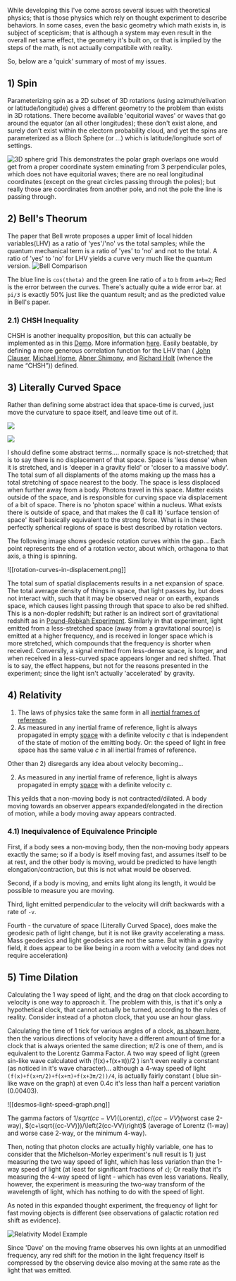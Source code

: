 While developing this I've come across several issues with theoretical physics; that is those physics which rely on thought experiment to describe behaviors.  In some cases, even the basic geometry which math exists in, is subject of scepticism; that is although a system may even result in the overall net same effect, the geometry it's built on, or that is implied by the steps of the math, is not actually compatibile with reality.

So, below are a 'quick' summary of most of my issues.

## 1) Spin
Parameterizing spin as a 2D subset of 3D rotations (using azimuth/elivation or latitude/longitude) gives a different geometry to the problem than exists in 3D rotations.  There become available 'equitorial waves' or waves that go around the equator (an all other longitudes); these don't exist alone, and surely don't exist within the electorn probability cloud, and yet the spins are parameterized as a Bloch Sphere (or ...) which is latitude/longitude sort of settings.

![3D sphere grid](grid-ball-spherical-coordinates.png)
This demonstrates the polar graph overlaps one would get from a proper coordinate system eminating from 3 perpendicular poles, which does not have equitorial waves; there are no real longitudinal coordinates (except on the great circles passing through the poles); but really those are coordinates from another pole, and not the pole the line is passing through.

## 2) Bell's Theorum
The paper that Bell wrote proposes a upper limit of local hidden variables(LHV) as a ratio of 'yes'/'no' vs the total samples; while the quantum mechanical term is a ratio of 'yes' to 'no' and not to the total.  A ratio of 'yes' to 'no' for LHV yields a curve very much like the quantum version.
![Bell Comparison](bell-comparison-calc.png)

The blue line is `cos(theta)` and the green line ratio of `a` to `b` from `a+b=2`; Red is the error between the curves.  There's actually quite a wide error bar.  at `pi/3` is exactly 50% just like the quantum result; and as the predicted value in Bell's paper.  

### 2.1) CHSH Inequality
CHSH is another inequality proposition, but this can actually be implemented as in this [Demo](https://d3x0r.github.io/STFRPhysics/math/CHSH_Game.html).  More information [here](https://github.com/d3x0r/STFRPhysics/blob/master/QuantizedProbability.md#chsh-experiment).  Easily beatable, by defining a more generous correlation function for the LHV than ( [John Clauser](https://en.wikipedia.org/wiki/John_Clauser), [Michael Horne](https://en.wikipedia.org/wiki/Michael_Horne_(physicist)), [Abner Shimony](https://en.wikipedia.org/wiki/Abner_Shimony), and [Richard Holt](https://en.wikipedia.org/wiki/Richard_Holt_(physicist)) (whence the name “CHSH”)) defined.

## 3) Literally Curved Space
Rather than defining some abstract idea that space-time is curved, just move the curvature to space itself, and leave time out of it.

![](math/progressiveDisplacments(small).jpg)

![](math/offsetGrid1.png)

I should define some abstract terms.... normally space is not-stretched; that is to say there is no displacement of that space.  Space is 'less dense' when it is stretched, and is 'deeper in a gravity field' or 'closer to a massive body'.  The total sum of all displaments of the atoms making up the mass has a total stretching of space nearest to the body.  The space is less displaced when further away from a body.  Photons travel in this space.  Matter exists outside of the space, and is responsible for curving space via displacement of a bit of space.  There is no 'photon space' within a nucleus.  What exists there is outside of space, and that makes the (I call it) 'surface tension of space' itself basically equivalent to the strong force.  What is in these perfectly spherical regions of space is best described by rotation vectors.  

The following image shows geodesic rotation curves within the gap... Each point represents the end of a rotation vector, about which, orthagona to that axis, a thing is spinning.

![[rotation-curves-in-displacement.png]]


The total sum of spatial displacements results in a net expansion of space.   The total average density of things in space, that light passes by, but does not interact with, such that it may be observed near or on earth, expands space, which causes light passing through that space to also be red shifted.  This is a non-dopler redshift; but rather is an indirect sort of gravitational redshift as in [Pound-Rebkah Experiment](https://en.wikipedia.org/wiki/Pound%E2%80%93Rebka_experiment).  Similarly in that experiment, light emitted from a less-stretched space (away from a gravitational source) is emitted at a higher frequency, and is received in longer space which is more stretched, which compounds that the frequency is shorter when received.  Converslly, a signal emitted from less-dense space, is longer, and when received in a less-curved space appears longer and red shifted.   That is to say, the effect happens, but not for the reasons presented in the experiment; since the light isn't actually 'accelerated' by gravity.


## 4) Relativity

1) The laws of physics take the same form in all [inertial frames of reference](https://en.wikipedia.org/wiki/Inertial_frames_of_reference "Inertial frames of reference").  
2) As measured in any inertial frame of reference, light is always propagated in empty [space](https://en.wikipedia.org/wiki/Space "Space") with a definite velocity _c_ that is independent of the state of motion of the emitting body. Or: the speed of light in free space has the same value _c_ in all inertial frames of reference.

Other than 2) disregards any idea about velocity becoming... 

 2) As measured in any inertial frame of reference, light is always propagated in empty [space](https://en.wikipedia.org/wiki/Space "Space") with a definite velocity _c_.

This yeilds that a non-moving body is not contracted/dilated.  A body moving towards an observer appears expanded/elongated in the direction of motion, while a body moving away appears contracted.

### 4.1) Inequivalence of Equivalence Principle 
First, if a body sees a non-moving body, then the non-moving body appears exactly the same; so if a body is itself moving fast, and assumes itself to be at rest, and the other body is moving, would be predicted to have length elongation/contraction, but this is not what would be observed.

Second, if a body is moving, and emits light along its length, it would be possible to measure you are moving.

Third, light emitted perpendicular to the velocity will drift backwards with a rate of `-v`. 

Fourth - the curvature of space (Literally Curved Space), does make the geodesic path of light change, but it is not like gravity accelerating a mass.   Mass geodesics and light geodesics are not the same.  But within a gravity field, it does appear to be like being in a room with a velocity (and does not require acceleration)

## 5) Time Dilation
Calculating the 1 way speed of light, and the drag on that clock according to velocity is one way to approach it.  The problem with this, is that it's only a hypothetical clock, that cannot actually be turned, according to the rules of reality.  Consider instead of a photon clock, that you use an hour glass.

Calculating the time of 1 tick for various angles of a clock, [as shown here](https://www.desmos.com/calculator/a9mkigjupo), then the various directions of velocity have a different amount of time for a clock that is always oriented the same direction; π/2 is one of them, and is equivalent to the Lorentz Gamma Factor.  A two way speed of light (green sin-like wave calculated with (f(x)+f(x+π))/2 ) isn't even really a constant (as noticed in it's wave character)... although a 4-way speed of light `(f(x)+f(x+π/2)+f(x+π)+f(x+3π/2))/4`, is actually fairly constant ( blue sin-like wave on the graph) at even 0.4c it's less than half a percent variation (0.00403).   

![[desmos-light-speed-graph.png]]

The gamma factors of $1/sqrt(cc-VV)$(Lorentz), $c/(cc-VV)$(worst case 2-way), $(c+\sqrt{(cc-VV)})/\left(2(cc-VV)\right)$ (average of Lorentz (1-way) and worse case 2-way, or the minimum 4-way).

Then, noting that photon clocks are actually highly variable, one has to consider that the Michelson-Morley experiment's null result is 1) just measuring the two way speed of light, which has less variation than the 1-way speed of light (at least for significant fractions of `c`); Or really that it's measuring the 4-way speed of light - which has even less variations.  Really, however, the experiment is measuring the two-way transform of the wavelength of light, which has nothing to do with the speed of light.

As noted in this expanded thought experiment, the frequency of light for fast moving objects is different (see observations of galactic rotation red shift as evidence).

![Relativity Model Example](RelativityModel1.png)

Since 'Dave' on the moving frame observes his own lights at an unmodified frequency, any red shift for the motion in the light frequency itself is compressed by the observing device also moving at the same rate as the light that was emitted. 

